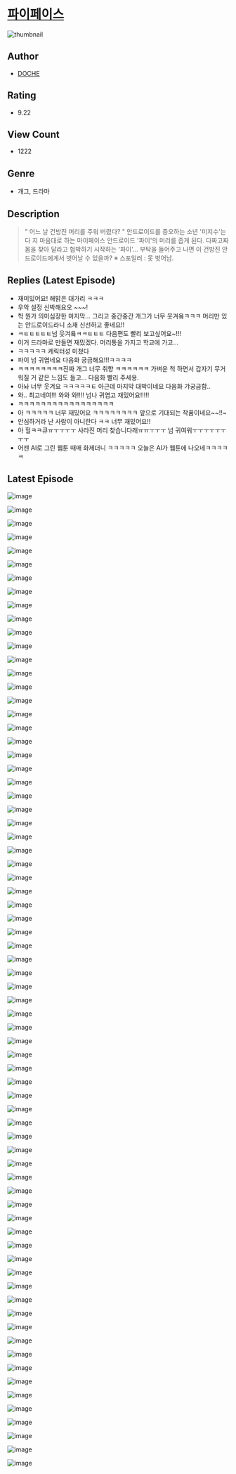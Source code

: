 # [파이페이스](https://comic.naver.com/challenge/list?titleId=810717)
![thumbnail](https://image-comic.pstatic.net/user_contents_data/challenge_comic/2023/05/24/312366/upload_7089904109245968440_480x623.jpeg)

## Author
- [DOCHE](https://comic.naver.com/artistTitle?id=312366)

## Rating
- 9.22

## View Count
- 1222

## Genre
- 개그, 드라마

## Description
> " 어느 날 건방진 머리를 주워 버렸다? " 안드로이드를 증오하는 소년 '미지수'는 다 지 마음대로 하는 마이페이스 안드로이드 '파이'의 머리를 줍게 된다. 다짜고짜 몸을 찾아 달라고 협박하기 시작하는 '파이'... 부탁을 들어주고 나면 이 건방진 안드로이드에게서 벗어날 수 있을까? ※ 스포일러 : 못 벗어남.

## Replies (Latest Episode)
- 재미있어요! 해맑은 대가리 ㅋㅋㅋ
- 우악 설정 신박해요오 ~~~!
- 헉 뭔가 의미심장한 마지막... 그리고 중간중간 개그가 너무 웃겨욬ㅋㅋㅋ 머리만 있는 안드로이드라니 소재 신선하고 좋네요!!
- ㅋㅌㅌㅌㅌㅌ넘 웃겨욬ㅋㅋㅌㅌㅌ 다음편도 빨리 보고싶어요~!!!
- 이거 드라마로 만들면 재밌겠다. 머리통을 가지고 학교에 가고...
- ㅋㅋㅋㅋㅋ 케릭터성 미쳤다
- 파이 넘 귀엽네요 다음화 궁금해요!!!ㅋㅋㅋㅋ
- ㅋㅋㅋㅋㅋㅋㅋㅋ진짜 개그 너무 취향 ㅋㅋㅋㅋㅋㅋ 가벼운 척 하면서 갑자기 무거워질 거 같은 느낌도 들고... 다음화 빨리 주세용.
- 아놔 너무 웃겨요 ㅋㅋㅋㅋㅋㅌ 아근데 마지막 대박이네요 다음화 갸궁금함..
- 와.. 최고네여!!! 와와 와!!!! 넘나 귀엽고 재밌어요!!!!!
- ㅋㅋㅋㅋㅋㅋㅋㅋㅋㅋㅋㅋㅋㅋㅋㅋㅋ
- 아 ㅋㅋㅋㅋㅋ 너무 재밌어요 ㅋㅋㅋㅋㅋㅋㅋㅋ 앞으로 기대되는 작품이네요~~!!~
- 안심하거라 난 사람이 아니란다 ㅋㅋ 너무 재밌어요!!
- 아 헐ㅋㅋ큐ㅠㅜㅜㅜㅜ 사라진 머리 찾습니다래ㅠㅠㅜㅜㅜ 넘 귀여워ㅜㅜㅜㅜㅜㅜㅜㅜ
- 어젠 AI로 그린 웹툰 때매 화제더니 ㅋㅋㅋㅋㅋ 오늘은 AI가 웹툰에 나오네ㅋㅋㅋㅋㅋ

## Latest Episode
![image](https://image-comic.pstatic.net/user_contents_data/challenge_comic/2023/05/24/312366/upload_3761457206196975669.jpeg)

![image](https://image-comic.pstatic.net/user_contents_data/challenge_comic/2023/05/24/312366/upload_7161625248534782516.jpeg)

![image](https://image-comic.pstatic.net/user_contents_data/challenge_comic/2023/05/24/312366/upload_3546412321082663221.jpeg)

![image](https://image-comic.pstatic.net/user_contents_data/challenge_comic/2023/05/24/312366/upload_3904731262727185720.jpeg)

![image](https://image-comic.pstatic.net/user_contents_data/challenge_comic/2023/05/24/312366/upload_3486179054676238644.jpeg)

![image](https://image-comic.pstatic.net/user_contents_data/challenge_comic/2023/05/24/312366/upload_3474022644468299877.jpeg)

![image](https://image-comic.pstatic.net/user_contents_data/challenge_comic/2023/05/24/312366/upload_7147319683822465634.jpeg)

![image](https://image-comic.pstatic.net/user_contents_data/challenge_comic/2023/05/24/312366/upload_3474302148071678257.jpeg)

![image](https://image-comic.pstatic.net/user_contents_data/challenge_comic/2023/05/24/312366/upload_4049357706580472121.jpeg)

![image](https://image-comic.pstatic.net/user_contents_data/challenge_comic/2023/05/24/312366/upload_7305227140636763189.jpeg)

![image](https://image-comic.pstatic.net/user_contents_data/challenge_comic/2023/05/24/312366/upload_7219658554510554416.jpeg)

![image](https://image-comic.pstatic.net/user_contents_data/challenge_comic/2023/05/24/312366/upload_3486120604499783736.jpeg)

![image](https://image-comic.pstatic.net/user_contents_data/challenge_comic/2023/05/24/312366/upload_7234019473399113267.jpeg)

![image](https://image-comic.pstatic.net/user_contents_data/challenge_comic/2023/05/24/312366/upload_7003205388260751205.jpeg)

![image](https://image-comic.pstatic.net/user_contents_data/challenge_comic/2023/05/24/312366/upload_7306026486482626148.jpeg)

![image](https://image-comic.pstatic.net/user_contents_data/challenge_comic/2023/05/24/312366/upload_7293689987423744304.jpeg)

![image](https://image-comic.pstatic.net/user_contents_data/challenge_comic/2023/05/24/312366/upload_4122263033495512418.jpeg)

![image](https://image-comic.pstatic.net/user_contents_data/challenge_comic/2023/05/24/312366/upload_7219331094124509497.jpeg)

![image](https://image-comic.pstatic.net/user_contents_data/challenge_comic/2023/05/24/312366/upload_7077467507440890937.jpeg)

![image](https://image-comic.pstatic.net/user_contents_data/challenge_comic/2023/05/24/312366/upload_7293353308527408691.jpeg)

![image](https://image-comic.pstatic.net/user_contents_data/challenge_comic/2023/05/24/312366/upload_4063152179495777633.jpeg)

![image](https://image-comic.pstatic.net/user_contents_data/challenge_comic/2023/05/24/312366/upload_4120847746526754354.jpeg)

![image](https://image-comic.pstatic.net/user_contents_data/challenge_comic/2023/05/24/312366/upload_3906934684817647161.jpeg)

![image](https://image-comic.pstatic.net/user_contents_data/challenge_comic/2023/05/24/312366/upload_7017228577576925282.jpeg)

![image](https://image-comic.pstatic.net/user_contents_data/challenge_comic/2023/05/24/312366/upload_3631699221929931576.jpeg)

![image](https://image-comic.pstatic.net/user_contents_data/challenge_comic/2023/05/24/312366/upload_3978143232610755426.jpeg)

![image](https://image-comic.pstatic.net/user_contents_data/challenge_comic/2023/05/24/312366/upload_3487533657430963814.jpeg)

![image](https://image-comic.pstatic.net/user_contents_data/challenge_comic/2023/05/24/312366/upload_7292508003836836146.jpeg)

![image](https://image-comic.pstatic.net/user_contents_data/challenge_comic/2023/05/24/312366/upload_7077463105163453497.jpeg)

![image](https://image-comic.pstatic.net/user_contents_data/challenge_comic/2023/05/24/312366/upload_3690196564077459298.jpeg)

![image](https://image-comic.pstatic.net/user_contents_data/challenge_comic/2023/05/24/312366/upload_3473178434319967289.jpeg)

![image](https://image-comic.pstatic.net/user_contents_data/challenge_comic/2023/05/24/312366/upload_3630802217107274086.jpeg)

![image](https://image-comic.pstatic.net/user_contents_data/challenge_comic/2023/05/24/312366/upload_4048795856963724646.jpeg)

![image](https://image-comic.pstatic.net/user_contents_data/challenge_comic/2023/05/24/312366/upload_7089851513042920501.jpeg)

![image](https://image-comic.pstatic.net/user_contents_data/challenge_comic/2023/05/24/312366/upload_7293632580169589298.jpeg)

![image](https://image-comic.pstatic.net/user_contents_data/challenge_comic/2023/05/24/312366/upload_3976731665852937011.jpeg)

![image](https://image-comic.pstatic.net/user_contents_data/challenge_comic/2023/05/24/312366/upload_7221295728082249313.jpeg)

![image](https://image-comic.pstatic.net/user_contents_data/challenge_comic/2023/05/24/312366/upload_7017511164933595953.jpeg)

![image](https://image-comic.pstatic.net/user_contents_data/challenge_comic/2023/05/24/312366/upload_3617342008658716260.jpeg)

![image](https://image-comic.pstatic.net/user_contents_data/challenge_comic/2023/05/24/312366/upload_7089289654900766775.jpeg)

![image](https://image-comic.pstatic.net/user_contents_data/challenge_comic/2023/05/24/312366/upload_3762253042094715236.jpeg)

![image](https://image-comic.pstatic.net/user_contents_data/challenge_comic/2023/05/24/312366/upload_7089846930296419128.jpeg)

![image](https://image-comic.pstatic.net/user_contents_data/challenge_comic/2023/05/24/312366/upload_7219330917144343351.jpeg)

![image](https://image-comic.pstatic.net/user_contents_data/challenge_comic/2023/05/24/312366/upload_7018409452276758073.jpeg)

![image](https://image-comic.pstatic.net/user_contents_data/challenge_comic/2023/05/24/312366/upload_3691038983949017656.jpeg)

![image](https://image-comic.pstatic.net/user_contents_data/challenge_comic/2023/05/24/312366/upload_3558517028558299443.jpeg)

![image](https://image-comic.pstatic.net/user_contents_data/challenge_comic/2023/05/24/312366/upload_7004560189288769076.jpeg)

![image](https://image-comic.pstatic.net/user_contents_data/challenge_comic/2023/05/24/312366/upload_3775200907516011363.jpeg)

![image](https://image-comic.pstatic.net/user_contents_data/challenge_comic/2023/05/24/312366/upload_3473462997364860004.jpeg)

![image](https://image-comic.pstatic.net/user_contents_data/challenge_comic/2023/05/24/312366/upload_3487300556637155428.jpeg)

![image](https://image-comic.pstatic.net/user_contents_data/challenge_comic/2023/05/24/312366/upload_3977304523523829817.jpeg)

![image](https://image-comic.pstatic.net/user_contents_data/challenge_comic/2023/05/24/312366/upload_3689910686625326130.jpeg)

![image](https://image-comic.pstatic.net/user_contents_data/challenge_comic/2023/05/24/312366/upload_3617626778747811938.jpeg)

![image](https://image-comic.pstatic.net/user_contents_data/challenge_comic/2023/05/24/312366/upload_3689072859620456756.jpeg)

![image](https://image-comic.pstatic.net/user_contents_data/challenge_comic/2023/05/24/312366/upload_7089573350308395109.jpeg)

![image](https://image-comic.pstatic.net/user_contents_data/challenge_comic/2023/05/24/312366/upload_4051377324776567857.jpeg)

![image](https://image-comic.pstatic.net/user_contents_data/challenge_comic/2023/05/24/312366/upload_7378078410288411958.jpeg)

![image](https://image-comic.pstatic.net/user_contents_data/challenge_comic/2023/05/24/312366/upload_7221301208491176246.jpeg)

![image](https://image-comic.pstatic.net/user_contents_data/challenge_comic/2023/05/24/312366/upload_3631645349336343601.jpeg)

![image](https://image-comic.pstatic.net/user_contents_data/challenge_comic/2023/05/24/312366/upload_7149238327300994404.jpeg)

![image](https://image-comic.pstatic.net/user_contents_data/challenge_comic/2023/05/24/312366/upload_3630858081810855779.jpeg)

![image](https://image-comic.pstatic.net/user_contents_data/challenge_comic/2023/05/24/312366/upload_7148731464601123173.jpeg)

![image](https://image-comic.pstatic.net/user_contents_data/challenge_comic/2023/05/24/312366/upload_7221582699778093617.jpeg)

![image](https://image-comic.pstatic.net/user_contents_data/challenge_comic/2023/05/24/312366/upload_3762583990064788835.jpeg)

![image](https://image-comic.pstatic.net/user_contents_data/challenge_comic/2023/05/24/312366/upload_4062919088033509730.jpeg)

![image](https://image-comic.pstatic.net/user_contents_data/challenge_comic/2023/05/24/312366/upload_3976788650575934050.jpeg)

![image](https://image-comic.pstatic.net/user_contents_data/challenge_comic/2023/05/24/312366/upload_7291952552896246373.jpeg)

![image](https://image-comic.pstatic.net/user_contents_data/challenge_comic/2023/05/24/312366/upload_7089901910289966182.jpeg)

![image](https://image-comic.pstatic.net/user_contents_data/challenge_comic/2023/05/24/312366/upload_4063480933391741797.jpeg)

![image](https://image-comic.pstatic.net/user_contents_data/challenge_comic/2023/05/24/312366/upload_3846466827327857458.jpeg)

![image](https://image-comic.pstatic.net/user_contents_data/challenge_comic/2023/05/24/312366/upload_3977582502397436978.jpeg)

![image](https://image-comic.pstatic.net/user_contents_data/challenge_comic/2023/05/24/312366/upload_4049687577318614068.jpeg)
